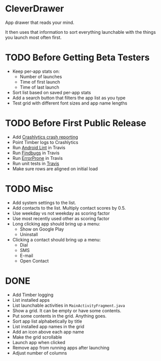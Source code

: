 # CleverDrawer

App drawer that reads your mind.

It then uses that information to sort everything launchable with
the things you launch most often first.

# TODO Before Getting Beta Testers
* Keep per-app stats on:
  * Number of launches
  * Time of first launch
  * Time of last launch
* Sort list based on saved per-app stats
* Add a search button that filters the app list as you type
* Test grid with different font sizes and app name lengths

# TODO Before First Public Release
* Add [Crashlytics crash reporting](https://fabric.io/kits/android/crashlytics/install)
* Point Timber logs to Crashlytics
* Run [Android Lint](http://tools.android.com/tips/lint-checks) in Travis
* Run [Findbugs](https://docs.gradle.org/current/userguide/findbugs_plugin.html) in Travis
* Run [ErrorProne](https://github.com/google/error-prone/blob/master/examples/gradle/build.gradle) in Travis
* Run unit tests in [Travis](https://travis-ci.org/)
* Make sure rows are aligned on initial load

# TODO Misc
* Add system settings to the list.
* Add contacts to the list. Multiply contact scores by 0.5.
* Use weekday vs not weekday as scoring factor
* Use most recently used other as scoring factor
* Long clicking app should bring up a menu:
  * Show on Google Play
  * Uninstall
* Clicking a contact should bring up a menu:
  * Dial
  * SMS
  * E-mail
  * Open Contact

# DONE
* Add Timber logging
* List installed apps
* List launchable activities in `MainActivityFragment.java`
* Show a grid. It can be empty or have some contents.
* Put some contents in the grid. Anything goes.
* Sort app list alphabetically by title
* List installed app names in the grid
* Add an icon above each app name
* Make the grid scrollable
* Launch app when clicked
* Remove app from running apps after launching
* Adjust number of columns
